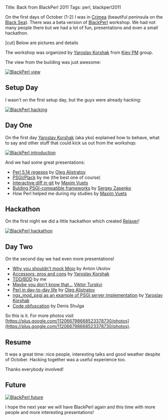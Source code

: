 Title: Back from BlackPerl 2011
Tags: perl, blackperl2011

On the first days of October (1-2) I was in
[Crimea](http://en.wikipedia.org/wiki/Crimea) (beautiful peninsula on the 
[Black Sea](http://en.wikipedia.org/wiki/Black_Sea)). There was a beta version
of [BlackPerl](http://black-perl.org) workshop.  We had not many people there
but we had a lot of fun, presentations and even a small hackathon.

[cut] Below are pictures and details

The workshop was organized by [Yaroslav Korshak](http://perlresume.org/YKO) from
[Kiev PM](http://kiev.pm.org) group.

The view from the building was just awesome:

<div>
    <a href="/images/blackperl-view.jpg">
        <img src="/images/blackperl-view-preview.jpg" alt="BlackPerl view" />
    </a>
</div>

## Setup Day

I wasn't on the first setup day, but the guys were already hacking:

<div>
    <a href="/images/blackperl-hacking.jpg">
        <img src="/images/blackperl-hacking-preview.jpg" alt="BlackPerl hacking" />
    </a>
</div>

## Day One

On the first day [Yaroslav Korshak](http://perlresume.org/) (aka yko) explained
how to behave, what to say and other stuff that could kick us out from the
workshop:

<div>
    <a href="/images/blackperl-intro.jpg">
        <img src="/images/blackperl-intro-preview.jpg" alt="BlackPerl introduction" />
    </a>
</div>

And we had some great presentations:

- [Perl 5.14 regexps](http://www.slideshare.net/alistratov/perl-514-9497738) by [Oleg Alistratov](http://perlresume.org/ZERO)
- [PSGI/Plack](https://github.com/vti/presentations/tree/master/psgi-plack-blackperl2011) by me (the best one of course)
- [Interactive diff in git](http://www.slideshare.net/mvuets/interactive-gitdiff) by [Maxim Vuets](http://perlresume.org/MVUETS)
- [Bulding PSGI-compatible frameworks](http://www.slideshare.net/und3f/psgi-app) by [Sergey Zasenko](http://perlresume.org/UNDEF)
- How Perl helped me during my studies by [Maxim Vuets](http://perlresume.org/MVUETS)

## Hackathon

On the first night we did a little hackathon which created
[Relaxer](https://github.com/kiev-pm/relaxer)!

<div>
    <a href="/images/blackperl-hackathon.jpg">
        <img src="/images/blackperl-hackathon-preview.jpg" alt="BlackPerl hackathon" />
    </a>
</div>

## Day Two

On the second day we had even more presentations!

- [Why you shouldn't mock Mojo](http://www.slideshare.net/sugar84/dont-badmouth-mojo) by Anton Ukolov
- [Accessors: pros and cons](http://www.slideshare.net/yaroslavkorshak/accessors-yes-or-no) by [Yaroslav Korshak](http://perlresume.org/YKO)
- [TDD/BDD](https://github.com/vti/presentations/tree/master/tdd-bdd-blackperl2011) by me
- [Maybe you don't know that...](http://www.slideshare.net/koorchik/maybe-you-do-not-know-that) [Viktor Turskyi](http://perlresume.org/KOORCHIK)
- [Perl in day-to-day life](http://www.slideshare.net/alistratov/perl-in-practice-5) by [Oleg Alistratov](http://perlresume.org/ZERO)
- [ngx\_mod\_psgi as an example of PSGI server implementation](http://www.slideshare.net/yaroslavkorshak/nginx-mod-psgi) by [Yaroslav Korshak](http://perlresume.org/YKO)
- [Code obfuscation](http://www.slideshare.net/blacklight-com-ua/obfuscation) by Denis Shulga

So this is it. For more photos visit [https://plus.google.com/112066798668523378730/photos](https://plus.google.com/112066798668523378730/photos).

## Resume

It was a great time: nice people, interesting talks and good weather despite of
October. Hacking together was a useful experience too.

Thanks everybody involved!

## Future

<div>
    <a href="/images/blackperl-future.jpg">
        <img src="/images/blackperl-future-preview.jpg" alt="BlackPerl future" />
    </a>
</div>

I hope the next year we will have BlackPerl again and this time with more people
and more interesting presentations!
